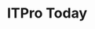 ---
title: "ITPro Today"
publishDate: '2020-12-15'
description: "Community Concerns Prompt Red Hat to Drop CentOS for CentOS Stream"
postUrl: "https://www.itprotoday.com/linux/community-concerns-prompt-red-hat-drop-centos-centos-stream"
---